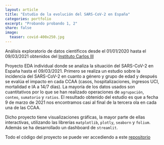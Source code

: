 ```yaml
---
layout: article
title: "Estudio de la evolución del SARS-CoV-2 en España"
categories: portfolio
excerpt: "Probando probando 1, 2"
share: false
image:
  teaser: covid-400x250.jpg
---
```


Análisis exploratorio de datos científicos desde el 01/01/2020 hasta el 09/03/2021 obtenidos del [Instituto Carlos III](https://cnecovid.isciii.es/covid19/)

Proyecto EDA individual donde se analiza la situación del SARS-CoV-2 en España hasta el 09/03/2021. 
Primero se realiza un estudio sobre la incidencia del SARS-CoV-2 en cuanto a género y grupo de edad y después se evalúa el impacto en cada CCAA (casos, hospitalizaciones, ingresos UCI, mortalidad e IA a 14/7 días). La mayoría de los datos usados son cuantitativos por lo que se han realizado operaciones de `agrupación`, `conteo`, `sumatorio` y `ratios`.
El resultado obtenido del estudio es que a fecha 9 de marzo de 2021 nos encontramos casi al final de la tercera ola en cada una de las CCAA.

Dicho proyecto tiene visualizaciones gráficas, la mayor parte de ellas interactivas, utilizando las librerías `matplotlib`, `plotly`, `seaborn` y `folium`. Además se ha desarrollado un dashboard de `streamlit`.

Todo el código del proyecto se puede ver accediendo a este [repositorio](https://github.com/sonimik13/EDA_COVID)
